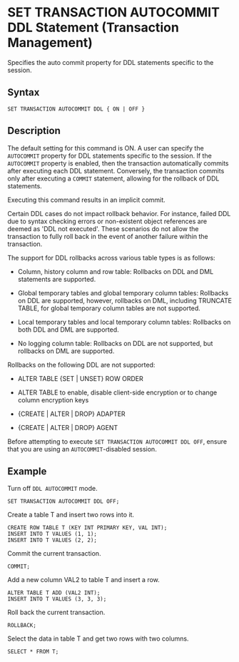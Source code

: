 <!-- loiod538d11053bd4f3f847ec5ce817a3d4c -->

# SET TRANSACTION AUTOCOMMIT DDL Statement \(Transaction Management\)

Specifies the auto commit property for DDL statements specific to the session.



## Syntax

```
SET TRANSACTION AUTOCOMMIT DDL { ON | OFF }
```



## Description

The default setting for this command is ON. A user can specify the `AUTOCOMMIT` property for DDL statements specific to the session. If the `AUTOCOMMIT` property is enabled, then the transaction automatically commits after executing each DDL statement. Conversely, the transaction commits only after executing a `COMMIT` statement, allowing for the rollback of DDL statements.

Executing this command results in an implicit commit.

Certain DDL cases do not impact rollback behavior. For instance, failed DDL due to syntax checking errors or non-existent object references are deemed as 'DDL not executed'. These scenarios do not allow the transaction to fully roll back in the event of another failure within the transaction.

The support for DDL rollbacks across various table types is as follows:

-   Column, history column and row table: Rollbacks on DDL and DML statements are supported.

-   Global temporary tables and global temporary column tables: Rollbacks on DDL are supported, however, rollbacks on DML, including TRUNCATE TABLE, for global temporary column tables are not supported.

-   Local temporary tables and local temporary column tables: Rollbacks on both DDL and DML are supported.

-   No logging column table: Rollbacks on DDL are not supported, but rollbacks on DML are supported.


Rollbacks on the following DDL are not supported:

-   ALTER TABLE \{SET | UNSET\} ROW ORDER

-   ALTER TABLE to enable, disable client-side encryption or to change column encryption keys

-   \{CREATE | ALTER | DROP\} ADAPTER

-   \{CREATE | ALTER | DROP\} AGENT


Before attempting to execute `SET TRANSACTION AUTOCOMMIT DDL OFF`, ensure that you are using an `AUTOCOMMIT`-disabled session.



## Example

Turn off `DDL AUTOCOMMIT` mode.

```
SET TRANSACTION AUTOCOMMIT DDL OFF;
```

Create a table T and insert two rows into it.

```
CREATE ROW TABLE T (KEY INT PRIMARY KEY, VAL INT);
INSERT INTO T VALUES (1, 1);
INSERT INTO T VALUES (2, 2);
```

Commit the current transaction.

```
COMMIT;
```

Add a new column VAL2 to table T and insert a row.

```
ALTER TABLE T ADD (VAL2 INT);
INSERT INTO T VALUES (3, 3, 3);
```

Roll back the current transaction.

```
ROLLBACK;
```

Select the data in table T and get two rows with two columns.

```
SELECT * FROM T;
```

